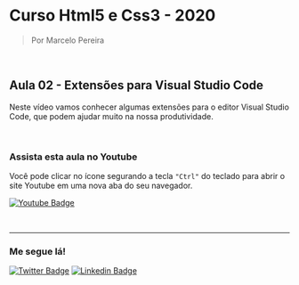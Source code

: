 # Curso Html5 e Css3 - 2020

> Por Marcelo Pereira

<br>

## Aula 02 - Extensões para Visual Studio Code

Neste vídeo vamos conhecer algumas extensões para o editor Visual Studio Code, que podem ajudar muito na nossa produtividade.

<br>

### Assista esta aula no Youtube
Você pode clicar no ícone segurando a tecla ``"Ctrl"`` do teclado para abrir o site Youtube em uma nova aba do seu navegador.

[![Youtube Badge](https://img.shields.io/badge/-Youtube-FF0000?style=flat-square&labelColor=FF0000&logo=youtube&logoColor=white&link=https://www.youtube.com/watch?v=FT4_oKpXvk8)](https://www.youtube.com/watch?v=FT4_oKpXvk8)

<br><hr>

### Me segue lá!
[![Twitter Badge](https://img.shields.io/badge/-Twitter-1ca0f1?style=flat-square&labelColor=1ca0f1&logo=twitter&logoColor=white&link=https://twitter.com/marcelopoars)](https://twitter.com/marcelopoars)
[![Linkedin Badge](https://img.shields.io/badge/-LinkedIn-blue?style=flat-square&logo=Linkedin&logoColor=white&link=https://www.linkedin.com/in/marcelopoars)](https://www.linkedin.com/in/marcelopoars)
